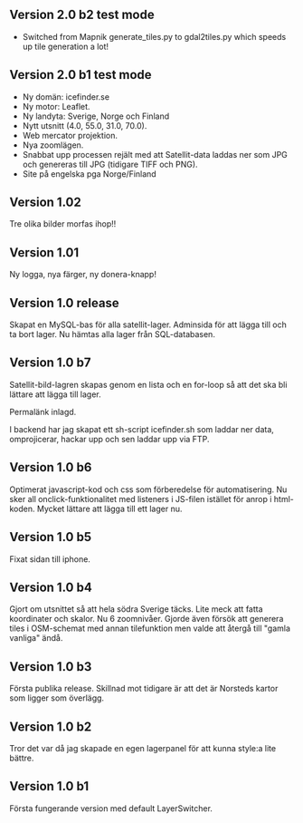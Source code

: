## Version 2.0 b2 test mode

* Switched from Mapnik generate_tiles.py to gdal2tiles.py which speeds up tile generation a lot!


## Version 2.0 b1 test mode

* Ny domän: icefinder.se
* Ny motor: Leaflet.
* Ny landyta: Sverige, Norge och Finland
* Nytt utsnitt (4.0, 55.0, 31.0, 70.0).
* Web mercator projektion.
* Nya zoomlägen.
* Snabbat upp processen rejält med att Satellit-data laddas ner som JPG och genereras till JPG (tidigare TIFF och PNG).
* Site på engelska pga Norge/Finland

## Version 1.02

Tre olika bilder morfas ihop!!


## Version 1.01 

Ny logga, nya färger, ny donera-knapp!


## Version 1.0 release 

Skapat en MySQL-bas för alla satellit-lager.
Adminsida för att lägga till och ta bort lager.
Nu hämtas alla lager från SQL-databasen.


## Version 1.0 b7 

Satellit-bild-lagren skapas genom en lista och en for-loop så att det ska bli lättare att lägga till lager.

Permalänk inlagd.

I backend har jag skapat ett sh-script icefinder.sh som laddar ner data, omprojicerar, hackar upp och sen laddar upp via FTP.

## Version 1.0 b6 

Optimerat javascript-kod och css som förberedelse för automatisering. Nu sker all onclick-funktionalitet med listeners i JS-filen istället för anrop i html-koden. Mycket lättare att lägga till ett lager nu.


## Version 1.0 b5 

Fixat sidan till iphone.


## Version 1.0 b4

Gjort om utsnittet så att hela södra Sverige täcks. Lite meck att fatta koordinater och skalor. Nu 6 zoomnivåer. Gjorde även försök att generera tiles i OSM-schemat med annan tilefunktion men valde att återgå till "gamla vanliga" ändå.

 
## Version 1.0 b3

Första publika release. Skillnad mot tidigare är att det är Norsteds kartor som ligger som överlägg.


## Version 1.0 b2

Tror det var då jag skapade en egen lagerpanel för att kunna style:a lite bättre.


## Version 1.0 b1

Första fungerande version med default LayerSwitcher.